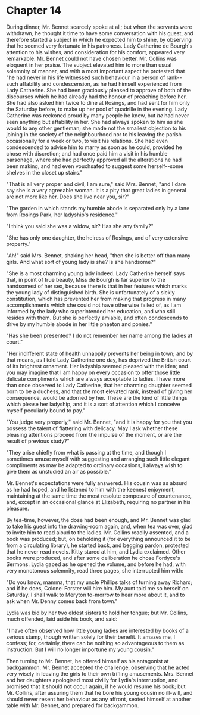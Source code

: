 Chapter 14
=============

During dinner, Mr. Bennet scarcely spoke at all; but when the servants
were withdrawn, he thought it time to have some conversation with his
guest, and therefore started a subject in which he expected him to
shine, by observing that he seemed very fortunate in his patroness. Lady
Catherine de Bourgh's attention to his wishes, and consideration for
his comfort, appeared very remarkable. Mr. Bennet could not have chosen
better. Mr. Collins was eloquent in her praise. The subject elevated him
to more than usual solemnity of manner, and with a most important aspect
he protested that "he had never in his life witnessed such behaviour in
a person of rank--such affability and condescension, as he had himself
experienced from Lady Catherine. She had been graciously pleased to
approve of both of the discourses which he had already had the honour of
preaching before her. She had also asked him twice to dine at Rosings,
and had sent for him only the Saturday before, to make up her pool of
quadrille in the evening. Lady Catherine was reckoned proud by many
people he knew, but _he_ had never seen anything but affability in her.
She had always spoken to him as she would to any other gentleman; she
made not the smallest objection to his joining in the society of the
neighbourhood nor to his leaving the parish occasionally for a week or
two, to visit his relations. She had even condescended to advise him to
marry as soon as he could, provided he chose with discretion; and had
once paid him a visit in his humble parsonage, where she had perfectly
approved all the alterations he had been making, and had even vouchsafed
to suggest some herself--some shelves in the closet up stairs."

"That is all very proper and civil, I am sure," said Mrs. Bennet, "and
I dare say she is a very agreeable woman. It is a pity that great ladies
in general are not more like her. Does she live near you, sir?"

"The garden in which stands my humble abode is separated only by a lane
from Rosings Park, her ladyship's residence."

"I think you said she was a widow, sir? Has she any family?"

"She has only one daughter, the heiress of Rosings, and of very
extensive property."

"Ah!" said Mrs. Bennet, shaking her head, "then she is better off than
many girls. And what sort of young lady is she? Is she handsome?"

"She is a most charming young lady indeed. Lady Catherine herself says
that, in point of true beauty, Miss de Bourgh is far superior to the
handsomest of her sex, because there is that in her features which marks
the young lady of distinguished birth. She is unfortunately of a sickly
constitution, which has prevented her from making that progress in many
accomplishments which she could not have otherwise failed of, as I am
informed by the lady who superintended her education, and who still
resides with them. But she is perfectly amiable, and often condescends
to drive by my humble abode in her little phaeton and ponies."

"Has she been presented? I do not remember her name among the ladies at
court."

"Her indifferent state of health unhappily prevents her being in town;
and by that means, as I told Lady Catherine one day, has deprived the
British court of its brightest ornament. Her ladyship seemed pleased
with the idea; and you may imagine that I am happy on every occasion to
offer those little delicate compliments which are always acceptable
to ladies. I have more than once observed to Lady Catherine, that
her charming daughter seemed born to be a duchess, and that the most
elevated rank, instead of giving her consequence, would be adorned by
her. These are the kind of little things which please her ladyship, and
it is a sort of attention which I conceive myself peculiarly bound to
pay."

"You judge very properly," said Mr. Bennet, "and it is happy for you
that you possess the talent of flattering with delicacy. May I ask
whether these pleasing attentions proceed from the impulse of the
moment, or are the result of previous study?"

"They arise chiefly from what is passing at the time, and though I
sometimes amuse myself with suggesting and arranging such little elegant
compliments as may be adapted to ordinary occasions, I always wish to
give them as unstudied an air as possible."

Mr. Bennet's expectations were fully answered. His cousin was as absurd
as he had hoped, and he listened to him with the keenest enjoyment,
maintaining at the same time the most resolute composure of countenance,
and, except in an occasional glance at Elizabeth, requiring no partner
in his pleasure.

By tea-time, however, the dose had been enough, and Mr. Bennet was glad
to take his guest into the drawing-room again, and, when tea was over,
glad to invite him to read aloud to the ladies. Mr. Collins readily
assented, and a book was produced; but, on beholding it (for everything
announced it to be from a circulating library), he started back, and
begging pardon, protested that he never read novels. Kitty stared at
him, and Lydia exclaimed. Other books were produced, and after some
deliberation he chose Fordyce's Sermons. Lydia gaped as he opened the
volume, and before he had, with very monotonous solemnity, read three
pages, she interrupted him with:

"Do you know, mamma, that my uncle Phillips talks of turning away
Richard; and if he does, Colonel Forster will hire him. My aunt told me
so herself on Saturday. I shall walk to Meryton to-morrow to hear more
about it, and to ask when Mr. Denny comes back from town."

Lydia was bid by her two eldest sisters to hold her tongue; but Mr.
Collins, much offended, laid aside his book, and said:

"I have often observed how little young ladies are interested by books
of a serious stamp, though written solely for their benefit. It amazes
me, I confess; for, certainly, there can be nothing so advantageous to
them as instruction. But I will no longer importune my young cousin."

Then turning to Mr. Bennet, he offered himself as his antagonist at
backgammon. Mr. Bennet accepted the challenge, observing that he acted
very wisely in leaving the girls to their own trifling amusements.
Mrs. Bennet and her daughters apologised most civilly for Lydia's
interruption, and promised that it should not occur again, if he would
resume his book; but Mr. Collins, after assuring them that he bore his
young cousin no ill-will, and should never resent her behaviour as any
affront, seated himself at another table with Mr. Bennet, and prepared
for backgammon.
